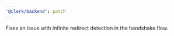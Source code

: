 ```yaml
---
'@clerk/backend': patch
---
```


Fixes an issue with infinite redirect detection in the handshake flow.
